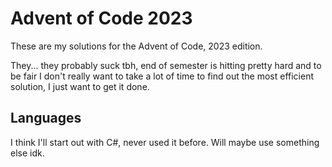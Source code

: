 # Advent of Code 2023

These are my solutions for the Advent of Code, 2023 edition.

They... they probably suck tbh, end of semester is hitting pretty hard
and to be fair I don't really want to take a lot of time to
find out the most efficient solution, I just want to get it done.

## Languages

I think I'll start out with C#, never used it before. Will maybe use
something else idk.